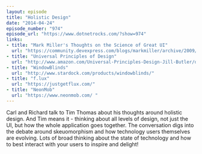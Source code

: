 ```yaml
---
layout: episode
title: "Holistic Design"
date: "2014-04-24"
episode_number: "974"
episode_url: "https://www.dotnetrocks.com/?show=974"
links:
- title: "Mark Miller's Thoughts on the Science of Great UI"
  url: "https://community.devexpress.com/blogs/markmiller/archive/2009/02.aspx"
- title: "Universal Principles of Design"
  url: "http://www.amazon.com/Universal-Principles-Design-Jill-Butler/dp/1592530079"
- title: "WindowBlinds"
  url: "http://www.stardock.com/products/windowblinds/"
- title: "f.lux"
  url: "https://justgetflux.com/"
- title: "NeonMob"
  url: "https://www.neonmob.com/ "
---
```


Carl and Richard talk to Tim Thomas about his thoughts around holistic design. And Tim means it - thinking about all levels of design, not just the UI, but how the whole application goes together. The conversation digs into the debate around skeuomorphism and how technology users themselves are evolving. Lots of broad thinking about the state of technology and how to best interact with your users to inspire and delight!
